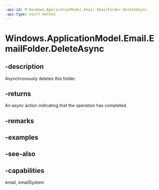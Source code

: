 ```yaml
---
-api-id: M:Windows.ApplicationModel.Email.EmailFolder.DeleteAsync
-api-type: winrt method
---
```


<!-- Method syntax
public Windows.Foundation.IAsyncAction DeleteAsync()
-->

# Windows.ApplicationModel.Email.EmailFolder.DeleteAsync

## -description
Asynchronously deletes this folder.

## -returns
An async action indicating that the operation has completed.

## -remarks

## -examples

## -see-also

## -capabilities
email, emailSystem
